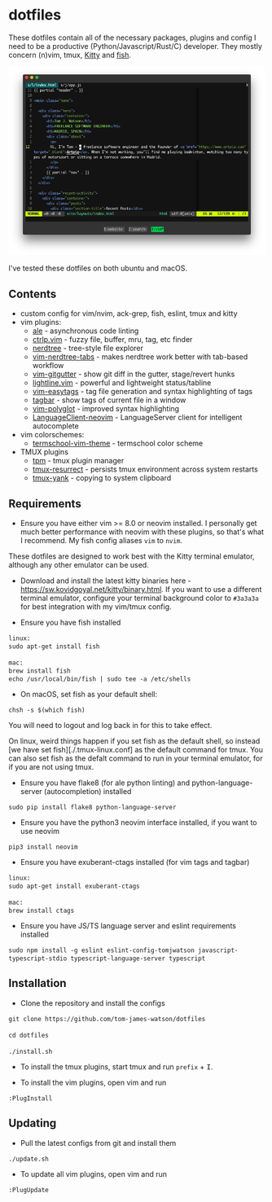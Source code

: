 # dotfiles

These dotfiles contain all of the necessary packages, plugins and config I need to be a productive (Python/Javascript/Rust/C) developer. They mostly concern (n)vim, tmux, [Kitty](https://sw.kovidgoyal.net/kitty) and [fish](https://fishshell.com/).

![my setup](./screenshot.png)

I've tested these dotfiles on both ubuntu and macOS.

## Contents

- custom config for vim/nvim, ack-grep, fish, eslint, tmux and kitty
- vim plugins:
  - [ale](https://github.com/w0rp/ale) - asynchronous code linting
  - [ctrlp.vim](https://github.com/kien/ctrlp.vim) - fuzzy file, buffer, mru, tag, etc finder
  - [nerdtree](https://github.com/scrooloose/nerdtree) - tree-style file explorer
  - [vim-nerdtree-tabs](https://github.com/jistr/vim-nerdtree-tabs) - makes nerdtree work better with tab-based workflow
  - [vim-gitgutter](https://github.com/airblade/vim-gitgutter) - show git diff in the gutter, stage/revert hunks
  - [lightline.vim](https://github.com/itchyny/lightline.vim) - powerful and lightweight status/tabline
  - [vim-easytags](https://github.com/xolox/vim-easytags) - tag file generation and syntax highlighting of tags
  - [tagbar](https://github.com/majutsushi/tagbar) - show tags of current file in a window
  - [vim-polyglot](https://github.com/sheerun/vim-polyglot) - improved syntax highlighting
  - [LanguageClient-neovim](https://github.com/autozimu/LanguageClient-neovim) - LanguageServer client for intelligent autocomplete
- vim colorschemes:
  - [termschool-vim-theme](https://github.com/marcopaganini/termschool-vim-theme) - termschool color scheme
- TMUX plugins
  - [tpm](https://github.com/tmux-plugins/tpm) - tmux plugin manager
  - [tmux-resurrect](https://github.com/tmux-plugins/tmux-resurrect) - persists tmux environment across system restarts
  - [tmux-yank](https://github.com/tmux-plugins/tmux-yank) - copying to system clipboard

## Requirements

- Ensure you have either vim >= 8.0 or neovim installed. I personally get much better performance with neovim with these plugins, so that's what I recommend. My fish config aliases `vim` to `nvim`.

These dotfiles are designed to work best with the Kitty terminal emulator, although any other emulator can be used.
- Download and install the latest kitty binaries here - https://sw.kovidgoyal.net/kitty/binary.html. If you want to use a different terminal emulator, configure your terminal background color to `#3a3a3a` for best integration with my vim/tmux config.

- Ensure you have fish installed
```
linux:
sudo apt-get install fish

mac:
brew install fish
echo /usr/local/bin/fish | sudo tee -a /etc/shells
```

- On macOS, set fish as your default shell:
```
chsh -s $(which fish)
```
You will need to logout and log back in for this to take effect.

On linux, weird things happen if you set fish as the default shell, so instead [we have set fish][./.tmux-linux.conf] as the default command for tmux. You can also set fish as the defalt command to run in your terminal emulator, for if you are not using tmux.

- Ensure you have flake8 (for ale python linting) and python-language-server (autocompletion) installed
```
sudo pip install flake8 python-language-server
```

- Ensure you have the python3 neovim interface installed, if you want to use neovim
```
pip3 install neovim
```

- Ensure you have exuberant-ctags installed (for vim tags and tagbar)
```
linux:
sudo apt-get install exuberant-ctags

mac:
brew install ctags
```

- Ensure you have JS/TS language server and eslint requirements installed
```
sudo npm install -g eslint eslint-config-tomjwatson javascript-typescript-stdio typescript-language-server typescript
```

## Installation

- Clone the repository and install the configs
```
git clone https://github.com/tom-james-watson/dotfiles

cd dotfiles

./install.sh
```

- To install the tmux plugins, start tmux and run `prefix` + <kbd>I</kbd>.

- To install the vim plugins, open vim and run
```
:PlugInstall
```

## Updating

- Pull the latest configs from git and install them

```
./update.sh
```

- To update all vim plugins, open vim and run

```
:PlugUpdate
```
